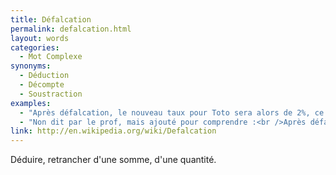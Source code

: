 ```yaml
---
title: Défalcation
permalink: defalcation.html
layout: words
categories:
  - Mot Complexe
synonyms:
  - Déduction
  - Décompte
  - Soustraction
examples:
  - "Après défalcation, le nouveau taux pour Toto sera alors de 2%, ce qui nous donne bien le résultat cherché."
  - "Non dit par le prof, mais ajouté pour comprendre :<br />Après défalcation des frais, il devrait rester mille francs."
link: http://en.wikipedia.org/wiki/Defalcation
---
```


Déduire, retrancher d'une somme, d'une quantité.
